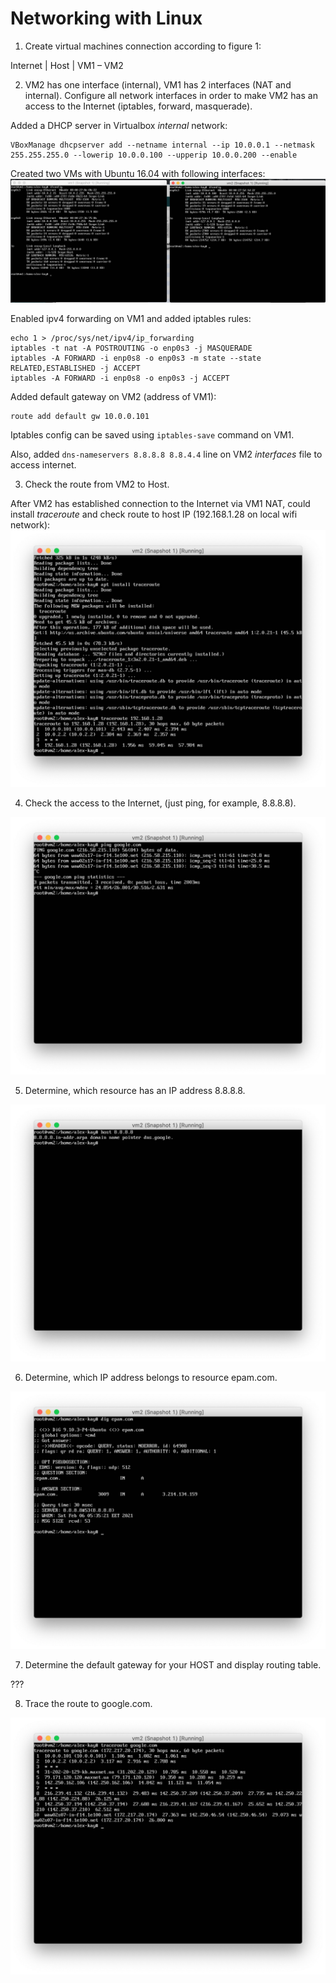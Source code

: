 
# Networking with Linux

1. Create virtual machines connection according to figure 1:

Internet
|
Host
|
VM1 – VM2


2. VM2 has one interface (internal), VM1 has 2 interfaces (NAT and internal). Configure all network interfaces in order to make VM2 has an access to the Internet (iptables, forward, masquerade).

Added a DHCP server in Virtualbox *internal* network:

```
VBoxManage dhcpserver add --netname internal --ip 10.0.0.1 --netmask 255.255.255.0 --lowerip 10.0.0.100 --upperip 10.0.0.200 --enable
```

Created two VMs with Ubuntu 16.04 with following interfaces:
![Screenshot 2.1](https://github.com/alex-kay/DevOps_online_Kharkiv_2020Q42021Q1/blob/master/m6/task6.1/Screenshots/Screenshot%202021-02-06%20at%2004.38.54.jpg)

Enabled ipv4 forwarding on VM1 and added iptables rules:

```
echo 1 > /proc/sys/net/ipv4/ip_forwarding
iptables -t nat -A POSTROUTING -o enp0s3 -j MASQUERADE
iptables -A FORWARD -i enp0s8 -o enp0s3 -m state --state RELATED,ESTABLISHED -j ACCEPT
iptables -A FORWARD -i enp0s8 -o enp0s3 -j ACCEPT
```

Added default gateway on VM2 (address of VM1):

```
route add default gw 10.0.0.101
```

Iptables config can be saved using `iptables-save` command on VM1.

Also, added `dns-nameservers 8.8.8.8 8.8.4.4` line on VM2 *interfaces* file to access internet.

3. Check the route from VM2 to Host.

After VM2 has established connection to the Internet via VM1 NAT, could install *traceroute* and check route to host IP (192.168.1.28 on local wifi network):
![Screenshot 3](https://github.com/alex-kay/DevOps_online_Kharkiv_2020Q42021Q1/blob/master/m6/task6.1/Screenshots/Screenshot%202021-02-06%20at%2005.27.41.jpg)

4. Check the access to the Internet, (just ping, for example, 8.8.8.8).

![Screenshot 4](https://github.com/alex-kay/DevOps_online_Kharkiv_2020Q42021Q1/blob/master/m6/task6.1/Screenshots/Screenshot%202021-02-06%20at%2005.30.22.jpg)

5. Determine, which resource has an IP address 8.8.8.8.

![Screenshot 5](https://github.com/alex-kay/DevOps_online_Kharkiv_2020Q42021Q1/blob/master/m6/task6.1/Screenshots/Screenshot%202021-02-06%20at%2005.34.31.jpg)

6. Determine, which IP address belongs to resource epam.com.

![Screenshot 6](https://github.com/alex-kay/DevOps_online_Kharkiv_2020Q42021Q1/blob/master/m6/task6.1/Screenshots/Screenshot%202021-02-06%20at%2005.35.32.jpg)

7. Determine the default gateway for your HOST and display routing table.

???

8. Trace the route to google.com.

![Screenshot 8](https://github.com/alex-kay/DevOps_online_Kharkiv_2020Q42021Q1/blob/master/m6/task6.1/Screenshots/Screenshot%202021-02-06%20at%2005.39.21.jpg)
